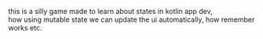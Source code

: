 this is a silly game made to learn about states in kotlin app dev,
<br> how using mutable state we can update the ui automatically, how remember works etc.
